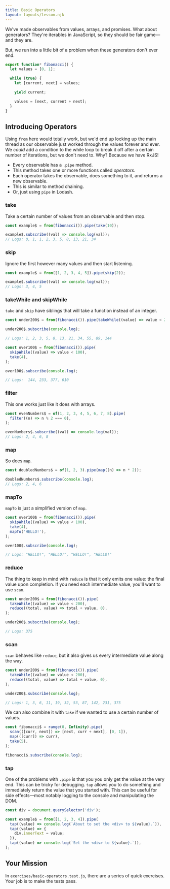 ```yaml
---
title: Basic Operators
layout: layouts/lesson.njk
---
```


We've made observables from values, arrays, and promises. What about generators? They're iterables in JavaScript, so they should be fair game—and they are.

But, we run into a little bit of a problem when these generators don't ever end.

```js
export function* fibonacci() {
  let values = [0, 1];

  while (true) {
    let [current, next] = values;

    yield current;

    values = [next, current + next];
  }
}
```

## Introducing Operators

Using `from` here would totally work, but we'd end up locking up the main thread as our observable just worked through the values forever and ever. We _could_ add a condition to the while loop to break it off after a certain number of iterations, but we don't need to. Why? Because we have RxJS!

- Every observable has a `.pipe` method.
- This method takes one or more functions called _operators_.
- Each operator takes the observable, does something to it, and returns a new observable.
- This is similar to method chaining.
- Or, just using `pipe` in Lodash.

### take

Take a certain number of values from an observable and then stop.

```js
const example$ = from(fibonacci()).pipe(take(10));

example$.subscribe((val) => console.log(val));
// Logs: 0, 1, 1, 2, 3, 5, 8, 13, 21, 34
```

### skip

Ignore the first however many values and then start listening.

```js
const example$ = from([1, 2, 3, 4, 5]).pipe(skip(2));

example$.subscribe((val) => console.log(val));
// Logs: 3, 4, 5
```

### takeWhile and skipWhile

`take` and `skip` have siblings that will take a function instead of an integer.

```js
const under200$ = from(fibonacci()).pipe(takeWhile((value) => value < 200));

under200$.subscribe(console.log);

// Logs: 1, 2, 3, 5, 8, 13, 21, 34, 55, 89, 144
```

```js
const over100$ = from(fibonacci()).pipe(
  skipWhile((value) => value < 100),
  take(4),
);

over100$.subscribe(console.log);

// Logs:  144, 233, 377, 610
```

### filter

This one works just like it does with arrays.

```js
const evenNumbers$ = of(1, 2, 3, 4, 5, 6, 7, 8).pipe(
  filter((n) => n % 2 === 0),
);

evenNumbers$.subscribe((val) => console.log(val));
// Logs: 2, 4, 6, 8
```

### map

So does `map`.

```js
const doubledNumbers$ = of(1, 2, 3).pipe(map((n) => n * 2));

doubledNumbers$.subscribe(console.log);
// Logs: 2, 4, 6
```

### mapTo

`mapTo` is just a simplified version of `map`.

```js
const over100$ = from(fibonacci()).pipe(
  skipWhile((value) => value < 100),
  take(4),
  mapTo('HELLO!'),
);

over100$.subscribe(console.log);

// Logs: "HELLO!", "HELLO!", "HELLO!", "HELLO!"
```

### reduce

The thing to keep in mind with `reduce` is that it only emits one value: the final value upon completion. If you need each intermediate value, you'll want to use `scan`.

```js
const under200$ = from(fibonacci()).pipe(
  takeWhile((value) => value < 200),
  reduce((total, value) => total + value, 0),
);

under200$.subscribe(console.log);

// Logs: 375
```

### scan

`scan` behaves like `reduce`, but it also gives us every intermediate value along the way.

```js
const under200$ = from(fibonacci()).pipe(
  takeWhile((value) => value < 200),
  reduce((total, value) => total + value, 0),
);

under200$.subscribe(console.log);

// Logs: 1, 3, 6, 11, 19, 32, 53, 87, 142, 231, 375
```

We can also combine it with `take` if we wanted to use a certain number of values.

```js
const fibonacci$ = range(0, Infinity).pipe(
  scan(([curr, next]) => [next, curr + next], [0, 1]),
  map(([curr]) => curr),
  take(5),
);

fibonacci$.subscribe(console.log);
```

### tap

One of the problems with `.pipe` is that you you only get the value at the very end. This can be tricky for debugging. `tap` allows you to do something and immediately return the value that you started with. This can be useful for side effects—most notably logging to the console and manipulating the DOM.

```js
const div = document.querySelector('div');

const example$ = from([1, 2, 3, 4]).pipe(
  tap((value) => console.log(`About to set the <div> to ${value}.`)),
  tap((value) => {
    div.innerText = value;
  }),
  tap((value) => console.log(`Set the <div> to ${value}.`)),
);
```

## Your Mission

In `exercises/basic-operators.test.js`, there are a series of quick exercises. Your job is to make the tests pass.
